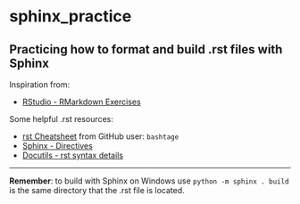 # sphinx_practice
## Practicing how to format and build .rst files with Sphinx

Inspiration from:
- [RStudio - RMarkdown Exercises](https://rstudio-pubs-static.s3.amazonaws.com/73285_9a3f47a31355411e91936b493bab29aa.html)

Some helpful .rst resources:
- [rst Cheatsheet](https://bashtage.github.io/sphinx-material/rst-cheatsheet/rst-cheatsheet.html) from  GitHub user: `bashtage`
- [Sphinx - Directives](https://www.sphinx-doc.org/en/master/usage/restructuredtext/directives.html)
- [Docutils - rst syntax details](https://docutils.sourceforge.io/docs/ref/rst/restructuredtext.html)

------ 
**Remember**: to build with Sphinx on Windows use `python -m sphinx . build` is the same directory that the .rst file is located.
